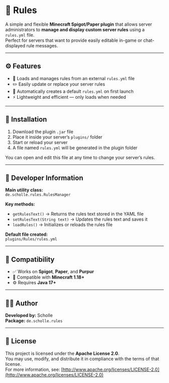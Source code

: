 # 📜 Rules

A simple and flexible **Minecraft Spigot/Paper plugin** that allows server administrators to **manage and display custom server rules** using a `rules.yml` file.  
Perfect for servers that want to provide easily editable in-game or chat-displayed rule messages.

---

## ⚙️ Features

- 🧾 Loads and manages rules from an external `rules.yml` file  
- ✏️ Easily update or replace your server rules  
- 💾 Automatically creates a default `rules.yml` on first launch  
- ⚡ Lightweight and efficient — only loads when needed  

---

## 📁 Installation

1. Download the plugin `.jar` file  
2. Place it inside your server’s `plugins/` folder  
3. Start or reload your server  
4. A file named `rules.yml` will be generated in the plugin folder  

You can open and edit this file at any time to change your server’s rules.

---

## 🧩 Developer Information

**Main utility class:**  
`de.scholle.rules.RulesManager`

**Key methods:**
- `getRulesText()` → Returns the rules text stored in the YAML file  
- `setRulesText(String text)` → Updates the rules text and saves it  
- `loadRules()` → Initializes or reloads the rules file  

**Default file created:**  
`plugins/Rules/rules.yml`

---

## 🧰 Compatibility

- ✅ Works on **Spigot**, **Paper**, and **Purpur**  
- 🧱 Compatible with **Minecraft 1.18+**  
- ⚙️ Requires **Java 17+**

---

## 🧑‍💻 Author

**Developed by:** Scholle  
**Package:** `de.scholle.rules`

---

## 📜 License

This project is licensed under the **Apache License 2.0**.  
You may use, modify, and distribute it in compliance with the terms of that license.  
For more information, see: [http://www.apache.org/licenses/LICENSE-2.0](http://www.apache.org/licenses/LICENSE-2.0)
